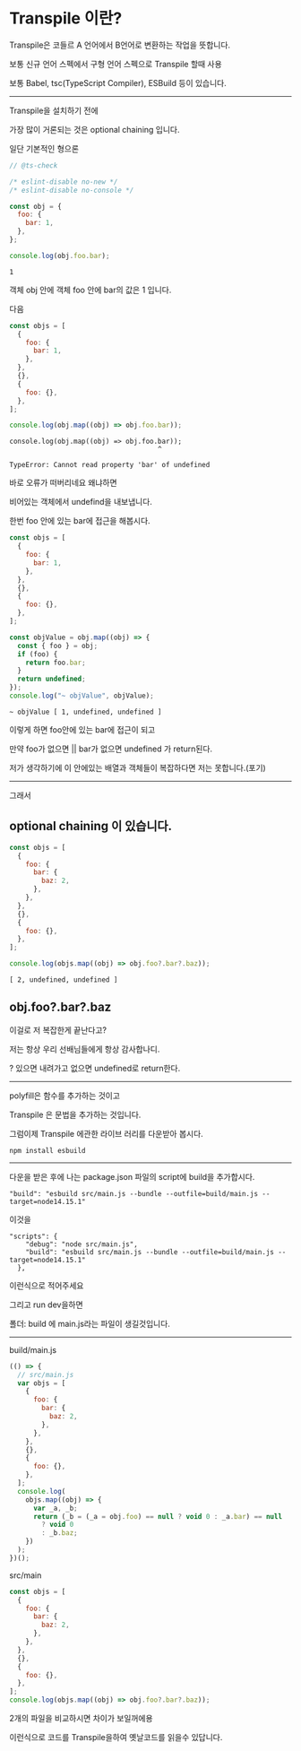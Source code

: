 # Transpile 이란?

Transpile은 코들르 A 언어에서 B언어로 변환하는 작업을 뜻합니다.

보통 신규 언어 스펙에서 구형 언어 스펙으로 Transpile 할때 사용

보통 Babel, tsc(TypeScript Compiler), ESBuild 등이 있습니다.

---

Transpile을 설치하기 전에

가장 많이 거론되는 것은 optional chaining 입니다.

일단 기본적인 형으론

```js
// @ts-check

/* eslint-disable no-new */
/* eslint-disable no-console */

const obj = {
  foo: {
    bar: 1,
  },
};

console.log(obj.foo.bar);
```

```
1
```

객체 obj 안에 객체 foo 안에 bar의 값은 1 입니다.

다음

```js
const objs = [
  {
    foo: {
      bar: 1,
    },
  },
  {},
  {
    foo: {},
  },
];

console.log(obj.map((obj) => obj.foo.bar));
```

```
console.log(obj.map((obj) => obj.foo.bar));
                                     ^

TypeError: Cannot read property 'bar' of undefined
```

바로 오류가 떠버리네요 왜냐하면

비어있는 객체에서 undefind을 내보냅니다.

한번 foo 안에 있는 bar에 접근을 해봅시다.

```js
const objs = [
  {
    foo: {
      bar: 1,
    },
  },
  {},
  {
    foo: {},
  },
];

const objValue = obj.map((obj) => {
  const { foo } = obj;
  if (foo) {
    return foo.bar;
  }
  return undefined;
});
console.log("~ objValue", objValue);
```

```
~ objValue [ 1, undefined, undefined ]
```

이렇게 하면 foo안에 있는 bar에 접근이 되고

만약 foo가 없으면 || bar가 없으면 undefined 가 return된다.

저가 생각하기에 이 안에있는 배열과 객체들이 복잡하다면 저는 못합니다.(포기)

---

그래서

## optional chaining 이 있습니다.

```js
const objs = [
  {
    foo: {
      bar: {
        baz: 2,
      },
    },
  },
  {},
  {
    foo: {},
  },
];

console.log(objs.map((obj) => obj.foo?.bar?.baz));
```

```
[ 2, undefined, undefined ]
```

## obj.foo?.bar?.baz

이걸로 저 복잡한게 끝난다고?

저는 항상 우리 선배님들에게 항상 감사합나디.

? 있으면 내려가고 없으면 undefined로 return한다.

---

polyfill은 함수를 추가하는 것이고

Transpile 은 문법을 추가하는 것입니다.

그럼이제 Transpile 에관한 라이브 러리를 다운받아 봅시다.

```
npm install esbuild
```

---

다운을 받은 후에
나는 package.json 파일의 script에 build을 추가합시다.

```
"build": "esbuild src/main.js --bundle --outfile=build/main.js --target=node14.15.1"
```

이것을

```
"scripts": {
    "debug": "node src/main.js",
    "build": "esbuild src/main.js --bundle --outfile=build/main.js --target=node14.15.1"
  },
```

이런식으로 적어주세요

그리고 run dev을하면

폴더: build 에 main.js라는 파일이 생길것입니다.

---

build/main.js

```js
(() => {
  // src/main.js
  var objs = [
    {
      foo: {
        bar: {
          baz: 2,
        },
      },
    },
    {},
    {
      foo: {},
    },
  ];
  console.log(
    objs.map((obj) => {
      var _a, _b;
      return (_b = (_a = obj.foo) == null ? void 0 : _a.bar) == null
        ? void 0
        : _b.baz;
    })
  );
})();
```

src/main

```js
const objs = [
  {
    foo: {
      bar: {
        baz: 2,
      },
    },
  },
  {},
  {
    foo: {},
  },
];
console.log(objs.map((obj) => obj.foo?.bar?.baz));
```

2개의 파일을 비교하시면 차이가 보일꺼에용

이런식으로 코드를 Transpile을하여 옛날코드를 읽을수 있답니다.
